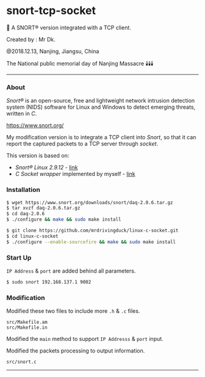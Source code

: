 # snort-tcp-socket
🐖 A SNORT&reg; version integrated with a TCP client.

Created by : Mr Dk.

@2018.12.13, Nanjing, Jiangsu, China

The National public memorial day of Nanjing Massacre 🕯️🕯️🕯️

---

### About

_Snort&reg;_ is an open-source, free and lightweight network intrusion detection system (NIDS) software for Linux and Windows to detect emerging threats, written in _C_.

https://www.snort.org/

My modification version is to integrate a TCP client into _Snort_, so that it can report the captured packets to a TCP server through _socket_.

This version is based on:

* _Snort&reg; Linux 2.9.12_ - [link](https://www.snort.org/downloads/snort/snort-2.9.12.tar.gz)
* _C Socket wrapper_ implemented by myself - [link](https://github.com/mrdrivingduck/linux-c-socket)

### Installation

```bash
$ wget https://www.snort.org/downloads/snort/daq-2.0.6.tar.gz
$ tar xvzf daq-2.0.6.tar.gz
$ cd daq-2.0.6
$ ./configure && make && sudo make install
```

```bash
$ git clone https://github.com/mrdrivingduck/linux-c-socket.git
$ cd linux-c-socket
$ ./configure --enable-sourcefire && make && sudo make install
```

### Start Up

`IP Address` & `port` are added behind all parameters.

```bash
$ sudo snort 192.168.137.1 9002
```

### Modification

Modified these two files to include more `.h` & `.c` files.

```
src/Makefile.am
src/Makefile.in
```

Modified the `main` method to support `IP Addresss` & `port` input.

Modified the packets processing to output information.

```
src/snort.c
```

---

